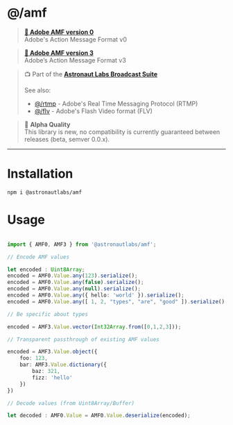 # @/amf

> **[📜 Adobe AMF version 0](https://wwwimages2.adobe.com/content/dam/acom/en/devnet/pdf/amf0-file-format-specification.pdf)**  
> Adobe's Action Message Format v0

> **[📜 Adobe AMF version 3](https://www.adobe.com/content/dam/acom/en/devnet/pdf/amf-file-format-spec.pdf)**  
> Adobe’s Action Message Format v3

> 📺 Part of the [**Astronaut Labs Broadcast Suite**](https://github.com/astronautlabs/broadcast)
>
> See also:
> - [@/rtmp](https://github.com/astronautlabs/rtmp) - Adobe's Real Time Messaging Protocol (RTMP)
> - [@/flv](https://github.com/astronautlabs/flv) - Adobe's Flash Video format (FLV)

> 📝 **Alpha Quality**  
> This library is new, no compatibility is currently guaranteed between 
> releases (beta, semver 0.0.x).

---

# Installation

```
npm i @astronautlabs/amf
```

# Usage

```typescript

import { AMF0, AMF3 } from '@astronautlabs/amf';

// Encode AMF values

let encoded : Uint8Array;
encoded = AMF0.Value.any(123).serialize();
encoded = AMF0.Value.any(false).serialize();
encoded = AMF0.Value.any(null).serialize();
encoded = AMF0.Value.any({ hello: 'world' }).serialize();
encoded = AMF0.Value.any([ 1, 2, "types", "are", "good" ]).serialize();

// Be specific about types

encoded = AMF3.Value.vector(Int32Array.from([0,1,2,3]));

// Transparent passthrough of existing AMF values

encoded = AMF3.Value.object({ 
    foo: 123,
    bar: AMF3.Value.dictionary({
        baz: 321,
        fizz: 'hello'
    })
})

// Decode values (from Uint8Array/Buffer)

let decoded : AMF0.Value = AMF0.Value.deserialize(encoded);
```
